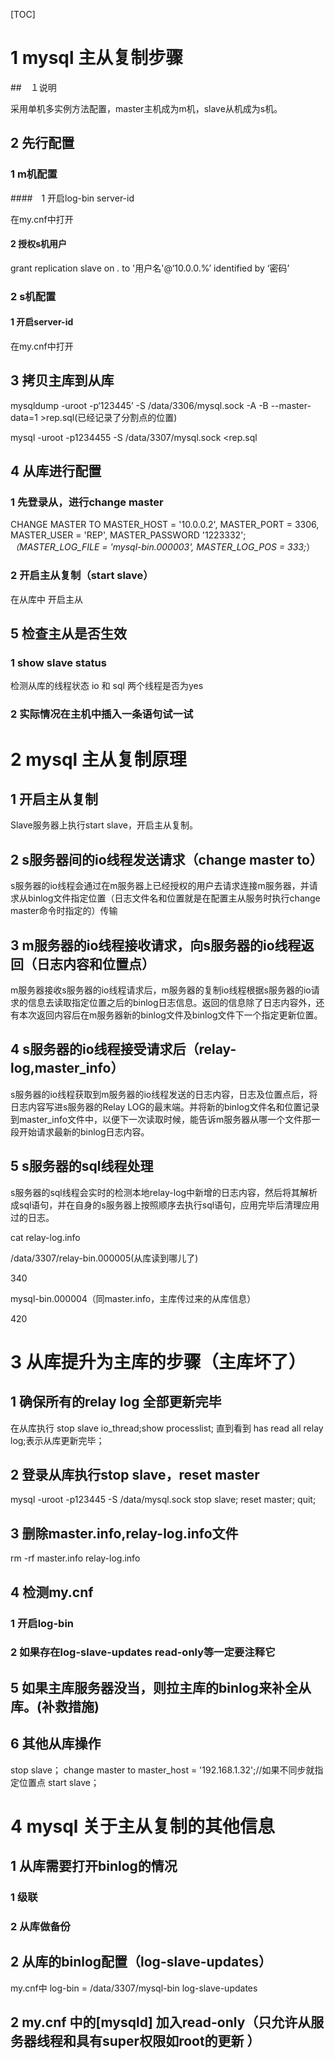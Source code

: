 [TOC]

# 1 mysql 主从复制步骤

##　１说明

采用单机多实例方法配置，master主机成为m机，slave从机成为s机。

## 2 先行配置

### 1 m机配置

####　1  开启log-bin server-id

在my.cnf中打开

#### 2  授权s机用户

grant replication slave on *.* to '用户名'@‘10.0.0.%’ identified by ‘密码’

### 2 s机配置

#### 1 开启server-id

在my.cnf中打开

## 3 拷贝主库到从库

mysqldump -uroot -p‘123445’ -S /data/3306/mysql.sock -A -B --master-data=1  >rep.sql(已经记录了分割点的位置)

mysql -uroot -p1234455 -S /data/3307/mysql.sock <rep.sql

## 4  从库进行配置

### 1 先登录从，进行change master

CHANGE MASTER TO
MASTER_HOST = '10.0.0.2',
MASTER_PORT = 3306,
MASTER_USER = 'REP',
MASTER_PASSWORD  '1223332';
*（MASTER_LOG_FILE = 'mysql-bin.000003',*
*MASTER_LOG_POS = 333;*）

### 2 开启主从复制（start slave）      

在从库中 开启主从

## 5 检查主从是否生效

### 1 show slave status

检测从库的线程状态 io 和 sql 两个线程是否为yes

### 2 实际情况在主机中插入一条语句试一试

# 2 mysql 主从复制原理

## 1 开启主从复制

Slave服务器上执行start slave，开启主从复制。

## 2 s服务器间的io线程发送请求（change master to）

s服务器的io线程会通过在m服务器上已经授权的用户去请求连接m服务器，并请求从binlog文件指定位置（日志文件名和位置就是在配置主从服务时执行change master命令时指定的）传输

## 3 m服务器的io线程接收请求，向s服务器的io线程返回（日志内容和位置点）

m服务器接收s服务器的io线程请求后，m服务器的复制io线程根据s服务器的io请求的信息去读取指定位置之后的binlog日志信息。返回的信息除了日志内容外，还有本次返回内容后在m服务器新的binlog文件及binlog文件下一个指定更新位置。

## 4 s服务器的io线程接受请求后（relay-log,master_info）

s服务器的io线程获取到m服务器的io线程发送的日志内容，日志及位置点后，将日志内容写进s服务器的Relay LOG的最末端。并将新的binlog文件名和位置记录到master_info文件中，以便下一次读取时候，能告诉m服务器从哪一个文件那一段开始请求最新的binlog日志内容。

## 5 s服务器的sql线程处理

s服务器的sql线程会实时的检测本地relay-log中新增的日志内容，然后将其解析成sql语句，并在自身的s服务器上按照顺序去执行sql语句，应用完毕后清理应用过的日志。

cat relay-log.info

/data/3307/relay-bin.000005(从库读到哪儿了)

340

mysql-bin.000004（同master.info，主库传过来的从库信息）

420

# 3 从库提升为主库的步骤（主库坏了）

## 1 确保所有的relay log 全部更新完毕
在从库执行 stop slave io_thread;show processlist;
直到看到 has read all relay log;表示从库更新完毕；

## 2 登录从库执行stop slave，reset master
mysql -uroot -p123445 -S /data/mysql.sock
stop slave;
reset master;
quit;

## 3 删除master.info,relay-log.info文件

rm -rf master.info relay-log.info

## 4 检测my.cnf
### 1 开启log-bin

### 2 如果存在log-slave-updates read-only等一定要注释它



## 5 如果主库服务器没当，则拉主库的binlog来补全从库。(补救措施)

## 6 其他从库操作
stop slave；
change master to master_host = '192.168.1.32';//如果不同步就指定位置点
start slave；



# 4 mysql 关于主从复制的其他信息

## 1 从库需要打开binlog的情况

### 1 级联
### 2 从库做备份
## 2 从库的binlog配置（log-slave-updates）

my.cnf中
log-bin = /data/3307/mysql-bin
log-slave-updates

## 2 my.cnf 中的[mysqld] 加入read-only（只允许从服务器线程和具有super权限如root的更新 ）




